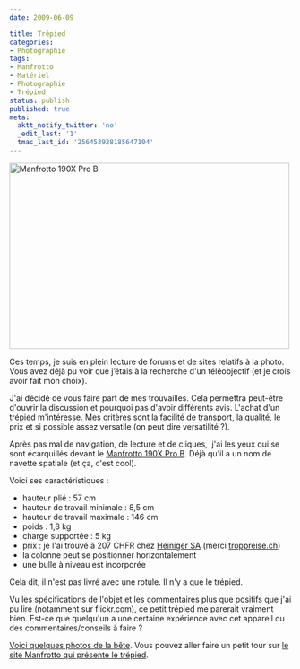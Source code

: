 ```yaml
---
date: 2009-06-09

title: Trépied
categories:
- Photographie
tags:
- Manfrotto
- Matériel
- Photographie
- Trépied
status: publish
published: true
meta:
  aktt_notify_twitter: 'no'
  _edit_last: '1'
  tmac_last_id: '256453928185647104'
---
```

<img class="alignnone size-medium wp-image-1254" title="Manfrotto 190X Pro B" src="https://dlgjp9x71cipk.cloudfront.net/2009/06/2269969248_0c409615cc_o-500x332.jpg" alt="Manfrotto 190X Pro B" width="500" height="332" />

Ces temps, je suis en plein lecture de forums et de sites relatifs à la photo. Vous avez déjà pu voir que j’étais à la recherche d'un téléobjectif (et je crois avoir fait mon choix).

J'ai décidé de vous faire part de mes trouvailles. Cela permettra peut-être d'ouvrir la discussion et pourquoi pas d'avoir différents avis. L'achat d'un trépied m'intéresse. Mes critères sont la facilité de transport, la qualité, le prix et si possible assez versatile (on peut dire versatilité ?).

<!--more-->

Après pas mal de navigation, de lecture et de cliques,  j'ai les yeux qui se sont écarquillés devant le <a title="Lien vers sa fiche technique sur le site Manfrotto" href="https://www.manfrotto.com/Jahia/site/manfrotto/cache/off/pid/13145?livid=68|69&amp;idx=71">Manfrotto 190X Pro B</a>. Déjà qu'il a un nom de navette spatiale (et ça, c'est cool).

Voici ses caractéristiques :
<ul>
	<li>hauteur plié : 57 cm</li>
	<li>hauteur de travail minimale : 8,5 cm</li>
	<li>hauteur de travail maximale : 146 cm</li>
	<li>poids : 1,8 kg</li>
	<li>charge supportée : 5 kg</li>
	<li>prix : je l'ai trouvé à 207 CHFR chez <a title="La site de Heiniger" href="https://www.heinigerag.ch">Heiniger SA</a> (merci <a href="https://www.toppreise.ch">troppreise.ch</a>)</li>
	<li>la colonne peut se positionner horizontalement</li>
	<li>une bulle à niveau est incorporée</li>
</ul>
Cela dit, il n'est pas livré avec une rotule. Il n'y a que le trépied.

Vu les spécifications de l'objet et les commentaires plus que positifs que j'ai pu lire (notamment sur flickr.com), ce petit trépied me parerait vraiment bien. Est-ce que quelqu'un a une certaine expérience avec cet appareil ou des commentaires/conseils à faire ?

<span><a href="https://www.flickr.com/search/?w=all&amp;q=190X+manfrotto&amp;m=text">Voici quelques photos de la bête</a></span><span>. Vous pouvez aller faire un petit tour sur <a href="https://x.manfrotto.com/"><span>le site Manfrotto qui présente le trépied</span></a>.</span>
